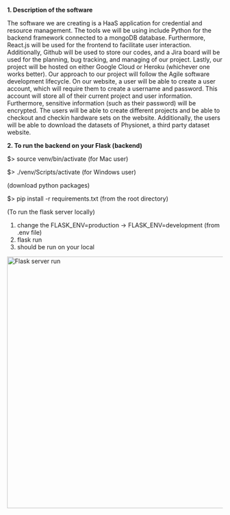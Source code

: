 **1. Description of the software**

The software we are creating is a HaaS application for credential and resource management. The tools we will be using include Python for the backend framework connected to a mongoDB database. Furthermore, React.js will be used for the frontend to facilitate user interaction. Additionally, Github will be used to store our codes, and a Jira board will be used for the planning, bug tracking, and managing of our project. Lastly, our project will be hosted on either Google Cloud or Heroku (whichever one works better). Our approach to our project will follow the Agile software development lifecycle. On our website, a user will be able to create a user account, which will require them to create a username and password. This account will store all of their current project and user information. Furthermore, sensitive information (such as their password) will be encrypted. The users will be able to create different projects and be able to checkout and checkin hardware sets on the website. Additionally, the users will be able to download the datasets of Physionet, a third party dataset website. 


**2. To run the backend on your Flask (backend)**

$> source venv/bin/activate (for Mac user)

$> ./venv/Scripts/activate  (for Windows user)

(download python packages)
  
$> pip install -r requirements.txt (from the root directory)

(To run the flask server locally)
  1. change the FLASK_ENV=production -> FLASK_ENV=development (from .env file)
  2. flask run
  3. should be run on your local

<img width="588" alt="Flask server run" src="https://user-images.githubusercontent.com/22105481/140564422-84704943-5c38-421a-ada9-8befd63e1426.png">
